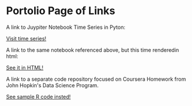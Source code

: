 # Portolio Page of Links


A link to Juypiter Notebook Time Series in Pyton:

[Visit time series!](https://madash99.github.io/SampleContent/M3TimeSeriesv2.jpynb)

A link to the same notebook referenced above, but this time renderedin html:

[See it in HTML!](https://madash99.github.io/SampleContent/M3TimeSeries.html)

A link to a separate code repository focused on Coursera Homework from John Hopkin's Data Science Program.

[See sample R code insted!](https://github.com/madash99/Coursera-Homework)


